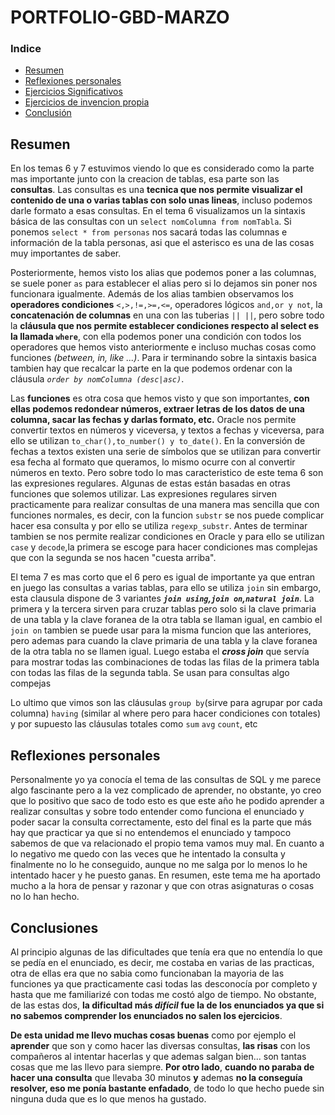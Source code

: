 # PORTFOLIO-GBD-MARZO 

### Indice
* [Resumen](#resumen)  
* [Reflexiones personales](#reflexiones-personales)  
* [Ejercicios Significativos](#ejer-significativos)  
* [Ejercicios de invencion propia](#ejer-propios)  
* [Conclusión](#conclusiones) 


## Resumen
En los temas 6 y 7 estuvimos viendo lo que es considerado como la parte mas importante junto con la creacion de tablas,
esa parte son las **consultas**.
Las consultas es una **tecnica que nos permite visualizar el contenido de una o varias tablas con solo unas lineas**, incluso 
podemos darle formato a esas consultas. En el tema 6 visualizamos un la sintaxis básica de las consultas con un 
`select nomColumna from nomTabla`. Si ponemos `select * from personas` nos sacará todas las columnas e información de la tabla
personas, asi que el asterisco es una de las cosas muy importantes de saber.

Posteriormente, hemos visto los alias que podemos poner a las columnas, se suele poner `as` para establecer el alias pero si lo dejamos sin poner
nos funcionara igualmente. Además de los alias tambien observamos los **operadores condiciones** `<,>,!=,>=,<=`, operadores lógicos `and,or y not`,
la **concatenación de columnas** en una con las tuberias `|| ||`, pero sobre todo la **cláusula que nos permite establecer condiciones 
respecto al select es la llamada `where`**, con ella podemos poner una condición con todos los operadores que hemos visto anteriormente e incluso
muchas cosas como funciones *(between, in, like ...)*. Para ir terminando sobre la sintaxis basica tambien hay que recalcar la parte en la que podemos 
ordenar con la cláusula *`order by nomColumna (desc|asc)`*.

Las **funciones** es otra cosa que hemos visto y que son importantes, **con ellas podemos redondear números, extraer letras de los datos
de una columna, sacar las fechas y darlas formato, etc.** Oracle nos permite convertir textos en números y viceversa, y textos a fechas
y viceversa, para ello se utilizan `to_char(),to_number() y to_date()`. En la conversión de fechas a textos existen una serie de símbolos
que se utilizan para convertir esa fecha al formato que queramos, lo mismo ocurre con al convertir números en texto. Pero sobre todo lo
mas caracteristico de este tema 6 son las expresiones regulares. Algunas de estas están basadas en otras funciones que solemos utilizar. Las 
expresiones regulares sirven practicamente para realizar consultas de una manera mas sencilla que con funciones normales, es decir, con la funcion
`substr` se nos puede complicar hacer esa consulta y por ello se utiliza `regexp_substr`. Antes de terminar tambien se nos permite realizar
condiciones en Oracle y para ello se utilizan `case` y `decode`,la primera se escoge para hacer condiciones mas complejas que con la segunda
se nos hacen "cuesta arriba".

El tema 7 es mas corto que el 6 pero es igual de importante ya que entran en juego las consultas a varias tablas, para ello se utiliza
`join` sin embargo, esta clausula dispone de 3 variantes **_`join using`,`join on`,`natural join`_**. La primera y la tercera sirven para cruzar tablas
pero solo si la clave primaria de una tabla y la clave foranea de la otra tabla se llaman igual, en cambio el `join on` tambien se puede usar para la
misma funcion que las anteriores, pero ademas para cuando la clave primaria de una tabla y la clave foranea de la otra tabla no se llamen igual. 
Luego estaba el **_cross join_** que servía para mostrar todas las combinaciones de todas las filas de la primera
tabla con todas las filas de la segunda tabla. Se usan para consultas algo compejas

Lo ultimo que vimos son las cláusulas `group by`(sirve para agrupar por cada columna) `having` (similar al where pero para hacer condiciones con
totales) y  por supuesto las cláusulas totales como `sum` `avg` `count`, etc


## Reflexiones personales

Personalmente yo ya conocía el tema de las consultas de SQL y me parece algo fascinante pero a la vez complicado de aprender,
no obstante, yo creo que lo positivo que saco de todo esto es que este año he podido aprender a realizar consultas y sobre todo 
entender como funciona el enunciado y poder sacar la consulta correctamente, esto del final es la parte que más hay que practicar ya que si 
no entendemos el enunciado y tampoco sabemos de que va relacionado el propio tema vamos muy mal.
En cuanto a lo negativo me quedo con las veces que he intentado la consulta y finalmente no lo he conseguido, aunque no me salga
por lo menos lo he intentado hacer y he puesto ganas.
En resumen, este tema me ha aportado mucho a la hora de pensar y razonar y que con otras asignaturas o cosas no lo han hecho.

## Conclusiones

Al principio algunas de las dificultades que tenía era que no entendía lo que se pedía en el enunciado, es decir, me costaba en 
varias de las practicas, otra de ellas era que no sabia como funcionaban la mayoria de las funciones ya que practicamente casi todas
las desconocía por completo y hasta que me familiarizé con todas me costó algo de tiempo. No obstante, de las estas dos, **la dificultad
más *difícil* fue la de los enunciados ya que si no sabemos comprender los enunciados no salen los ejercicios**.

**De esta unidad me llevo muchas cosas buenas** como por ejemplo el **aprender** que son y como hacer las diversas consultas, **las risas** con los 
compañeros al intentar hacerlas y que ademas salgan bien... son tantas cosas que me las llevo para siempre. **Por otro lado**, **cuando no paraba 
de hacer una consulta** que llevaba 30 minutos **y** ademas **no la conseguía resolver, eso me ponía bastante enfadado**, de todo lo que hecho puede 
sin ninguna duda que es lo que menos ha gustado.